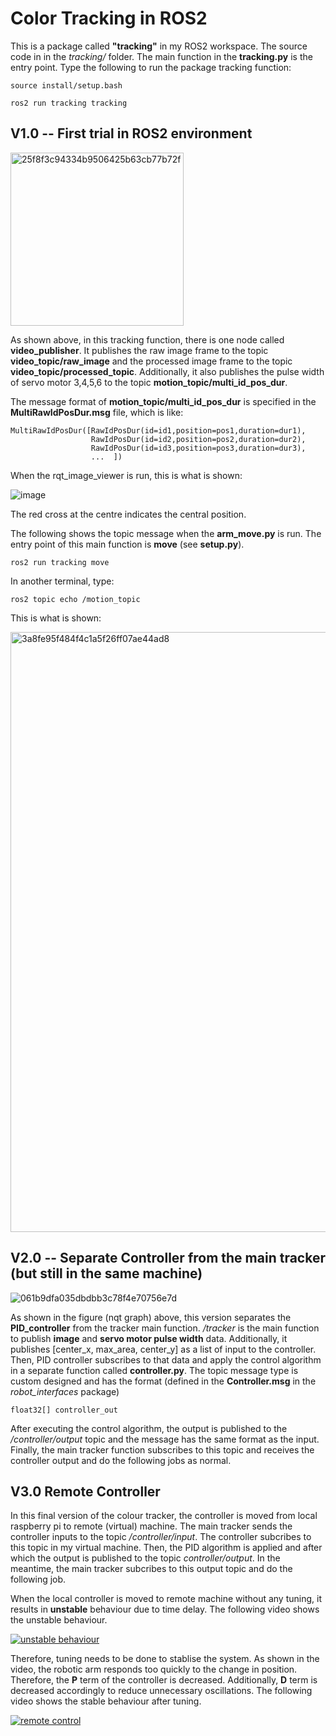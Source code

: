 # Color Tracking in ROS2
This is a package called **"tracking"** in my ROS2 workspace. The source code in in the *tracking/* folder. The main function in the **tracking.py** is the entry point. Type the following to run the package tracking function:
```
source install/setup.bash
```
```
ros2 run tracking tracking
```
## V1.0 -- First trial in ROS2 environment
<img width="277" alt="25f8f3c94334b9506425b63cb77b72f" src="https://github.com/guyuxuan9/UROP_robotic_arm/assets/58468284/4313ff82-2099-4d94-8143-e0b116905624">

As shown above, in this tracking function, there is one node called **video_publisher**. It publishes the raw image frame to the topic **video_topic/raw_image** and the processed image frame to the topic **video_topic/processed_topic**. Additionally, it also publishes the pulse width of servo motor 3,4,5,6 to the topic **motion_topic/multi_id_pos_dur**. 


The message format of **motion_topic/multi_id_pos_dur** is specified in the **MultiRawIdPosDur.msg** file, which is like:

```
MultiRawIdPosDur([RawIdPosDur(id=id1,position=pos1,duration=dur1),
                  RawIdPosDur(id=id2,position=pos2,duration=dur2),
                  RawIdPosDur(id=id3,position=pos3,duration=dur3),
                  ...  ])
```
When the rqt_image_viewer is run, this is what is shown:

![image](https://github.com/guyuxuan9/UROP_robotic_arm/assets/58468284/684bc08d-9052-4a49-85af-29c70c64d13d)

The red cross at the centre indicates the central position.


The following shows the topic message when the **arm_move.py** is run. The entry point of this main function is **move** (see **setup.py**).

```
ros2 run tracking move
```

In another terminal, type:
```
ros2 topic echo /motion_topic
```
This is what is shown:

<img width="960" alt="3a8fe95f484f4c1a5f26ff07ae44ad8" src="https://github.com/guyuxuan9/UROP_robotic_arm/assets/58468284/0759c79c-1fa8-42eb-9c77-3df4770b610e">

## V2.0 -- Separate Controller from the main tracker (but still in the same machine)
![061b9dfa035dbdbb3c78f4e70756e7d](https://github.com/guyuxuan9/UROP_robotic_arm/assets/58468284/5667ed4f-fc41-4fd9-982e-f62137a15f77)

As shown in the figure (nqt graph) above, this version separates the **PID_controller** from the tracker main function. */tracker* is the main function to publish **image** and **servo motor pulse width** data. Additionally, it publishes [center_x, max_area, center_y] as a list of input to the controller. Then, PID controller subscribes to that data and apply the control algorithm in a separate function called **controller.py**. The topic message type is custom designed and has the format (defined in the **Controller.msg** in the *robot_interfaces* package)
```
float32[] controller_out
```
After executing the control algorithm, the output is published to the */controller/output* topic and the message has the same format as the input. Finally, the main tracker function subscribes to this topic and receives the controller output and do the following jobs as normal.

## V3.0 Remote Controller
In this final version of the colour tracker, the controller is moved from local raspberry pi to remote (virtual) machine. The main tracker sends the controller inputs to the topic */controller/input*. The controller subcribes to this topic in my virtual machine. Then, the PID algorithm is applied and after which the output is published to the topic *controller/output*. In the meantime, the main tracker subcribes to this output topic and do the following job.

When the local controller is moved to remote machine without any tuning, it results in **unstable** behaviour due to time delay. The following video shows the unstable behaviour.

[![unstable behaviour](https://user-images.githubusercontent.com/58468284/261861421-0aa01160-fb21-4bb4-9179-810d0824028f.jpg)](https://www.youtube.com/watch?v=f9KBYwtS_7E)

Therefore, tuning needs to be done to stablise the system. As shown in the video, the robotic arm responds too quickly to the change in position. Therefore, the **P** term of the controller is decreased. Additionally, **D** term is decreased accordingly to reduce unnecessary oscillations.
The following video shows the stable behaviour after tuning.

[![remote control](https://user-images.githubusercontent.com/58468284/261861693-7eafc284-9ef3-435d-8484-70260e5420ea.png)](https://www.youtube.com/watch?v=CL-HJ2HWKag)